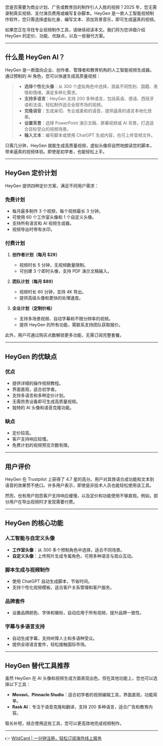 您是否需要为商业计划、广告或教育目的制作引人入胜的视频？2025 年，您无需录制真实视频、支付演员费用或编写复杂脚本。HeyGen 是一款人工智能视频制作软件，您只需选择虚拟化身、编写文本、添加背景音乐，即可生成逼真的视频。

如果您正在寻找专业视频制作工具，请继续阅读本文。我们将为您详细介绍 HeyGen 的定价、功能、优缺点，以及一些替代方案。

---

## 什么是 HeyGen AI？

HeyGen 是一款面向企业、创作者、管理者和教育机构的人工智能视频生成器。通过预制的 AI 角色，您可以快速生成高质量视频：

> - **选择个性化头像**：从 300 个虚拟角色中选择，涵盖不同性别、国籍、表情和情绪，满足多样化需求。
> - **支持多语言**：HeyGen 支持 200 多种语言，包括英语、德语、西班牙语和法语，轻松制作适合全球市场的视频。
> - **克隆语音**：生成亲切、专业或柔和的语音，提供逼真的语言本地化效果。
> - **设置背景**：选择 PowerPoint 演示文稿、屏幕视频或 AI 背景，打造适合目标受众的视频场景。
> - **输入文本**：编写脚本或使用 ChatGPT 生成内容，也可上传音频文件。

只需几分钟，HeyGen 就能生成高质量视频，虚拟头像将自然地朗读您的脚本，带来逼真的视频体验。即使是初学者，也能轻松上手。

---

## HeyGen 定价计划

HeyGen 提供四种定价方案，满足不同用户需求：

### 免费计划

- 每月最多制作 3 个视频，每个视频最长 3 分钟。
- 可使用 60 个工作室头像和 1 个自定义头像。
- 支持所有语言和 AI 视频生成器。
- 视频导出时带有水印。

### 付费计划

1. **创作者计划（每月 $29）**  
   - 视频时长 5 分钟，无视频数量限制。  
   - 可创建 3 个即时头像，支持 PDF 演示文稿输入。  

2. **团队计划（每月 $89）**  
   - 视频时长 60 分钟，支持 4K 导出。  
   - 提供高级头像和更快的处理速度。  

3. **企业计划（定制价格）**  
   - 支持多场景视频、自动字幕和不限分辨率的视频。  
   - 提供 HeyGen 的所有功能，需联系支持团队获取报价。

此外，用户可通过购买点数解锁更多功能，无需订阅完整套餐。

---

## HeyGen 的优缺点

### 优点

- 提供详细的操作视频教程。
- 界面直观，适合初学者。
- 支持多语言和多种定价计划。
- 无需昂贵设备即可生成高质量视频。
- 独特的 AI 头像和语音克隆功能。

### 缺点

- 定价较高。
- 客户支持响应较慢。
- 免费计划的视频预览次数有限。

---

## 用户评价

HeyGen 在 Trustpilot 上获得了 4.7 星的高分。用户对其唇语合成功能和文本到语音的效果赞不绝口。许多用户表示，即使是非技术人员也能轻松使用该工具。

然而，也有用户抱怨客户支持响应缓慢，以及定价和功能使用不够直观。例如，部分用户在导出视频时才发现需要付费。

---

## HeyGen 的核心功能

### 人工智能与自定义头像

- **工作室头像**：从 300 多个预制角色中选择，适合不同场景。
- **自定义头像**：上传照片生成专属角色，可用多种语言与观众互动。

### 脚本生成与视频制作

- 使用 ChatGPT 自动生成脚本，节省时间。
- 支持个性化视频模板，适合客户关系管理和客户服务。

### 品牌套件

- 设置品牌颜色、字体和徽标，自动应用于所有视频，提升品牌一致性。

### 字幕与多语言支持

- 自动生成字幕，支持听障人士和多语种受众。
- 提供全球语言套件，轻松接触国际市场。

---

## HeyGen 替代工具推荐

虽然 HeyGen 在 AI 头像和视频生成方面表现出色，但在其他功能上，您也可以选择以下工具：

- **Movavi、Pinnacle Studio**：适合初学者的视频编辑工具，界面直观，功能简单。
- **Rask AI**：专注于语音克隆和翻译，支持 200 多种语言，适合广告和教育内容。

取长补短，结合使用这些工具，您可以更高效地完成视频制作。

---

👉 [WildCard | 一分钟注册，轻松订阅海外线上服务](https://bit.ly/bewildcard)
